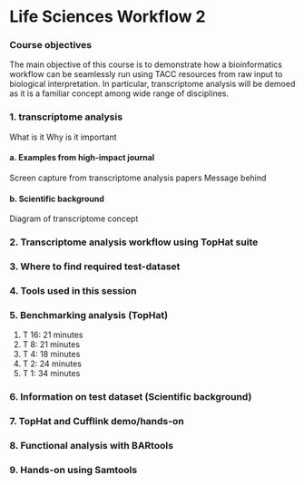 # Life Sciences Workflow 2
### Course objectives
The main objective of this course is to demonstrate how a bioinformatics workflow can be seamlessly run using TACC resources from raw input to biological interpretation. In particular, transcriptome analysis will be demoed as it is a familiar concept among wide range of disciplines. 

### 1. transcriptome analysis
What is it
Why is it important
#### a. Examples from high-impact journal
Screen capture from transcriptome analysis papers
Message behind
#### b. Scientific background
Diagram of transcriptome concept
### 2. Transcriptome analysis workflow using TopHat suite

### 3. Where to find required test-dataset
### 4. Tools used in this session
### 5. Benchmarking analysis (TopHat)
1. T 16: 21 minutes
2. T  8: 21 minutes
3. T  4: 18 minutes
4. T  2: 24 minutes
5. T  1: 34 minutes
### 6. Information on test dataset (Scientific background)
### 7. TopHat and Cufflink demo/hands-on
### 8. Functional analysis with BARtools
### 9. Hands-on using Samtools 

